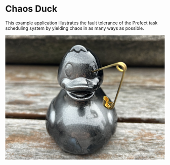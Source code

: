 # Chaos Duck

This example application illustrates the fault tolerance of the Prefect task scheduling
system by yielding chaos in as many ways as possible.

![Chaos Duck](chaos-duck.jpeg)
